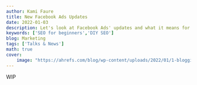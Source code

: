 ```yaml
---
author: Kami Faure
title: New Facebook Ads Updates
date: 2022-01-03
description: Let's look at Facebook Ads' updates and what it means for us, the users/marketers.
keywords: ['SEO for beginners','DIY SEO']
blog: Marketing
tags: ['Talks & News']
math: true
cover:
    image: "https://ahrefs.com/blog/wp-content/uploads/2022/01/1-blogging-revenue-sources-statistics.png"
---
```

WIP